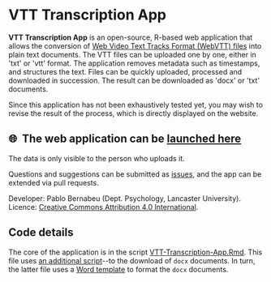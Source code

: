 # VTT Transcription App

**VTT Transcription App** is an open-source, R-based web application that allows the conversion of [Web Video Text Tracks Format (WebVTT) files](https://developer.mozilla.org/en-US/docs/Web/API/WebVTT_API) into plain text documents. The VTT files can be uploaded one by one, either in 'txt' or 'vtt' format. The application removes metadata such as timestamps, and structures the text. Files can be quickly uploaded, processed and downloaded in succession. The result can be downloaded as 'docx' or 'txt' documents.

Since this application has not been exhaustively tested yet, you may wish to revise the result of the process, which is directly displayed on the website.

## :globe_with_meridians:&nbsp; The web application can be [launched here](https://pablo-bernabeu.shinyapps.io/VTT-Transcription-App/)

The data is only visible to the person who uploads it.

Questions and suggestions can be submitted as [issues](https://github.com/pablobernabeu/VTT-transcription/issues), and the app can be extended via pull requests.

Developer: Pablo Bernabeu (Dept. Psychology, Lancaster University). Licence: [Creative Commons Attribution 4.0 International](https://creativecommons.org/licenses/by/4.0/).

## Code details

The core of the application is in the script [VTT-Transcription-App.Rmd](https://github.com/pablobernabeu/VTT-Transcription-App/blob/main/VTT-Transcription-App.Rmd). This file uses [an additional script](https://github.com/pablobernabeu/VTT-Transcription-App/blob/main/VTT-Transcription-App_doc_renderer.Rmd)--to the download of `docx` documents. In turn, the latter file uses a [Word template](https://github.com/pablobernabeu/VTT-Transcription-App/blob/main/VTT-Transcription-App-format-template.docx) to format the `docx` documents.

